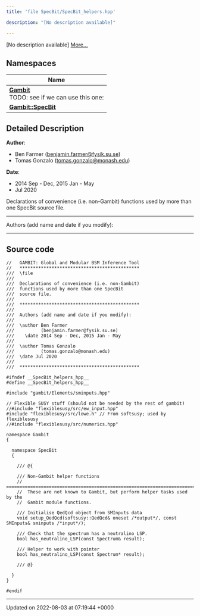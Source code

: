 ```yaml
---
title: 'file SpecBit/SpecBit_helpers.hpp'

description: "[No description available]"

---
```







[No description available] [More...](#detailed-description)

## Namespaces

| Name           |
| -------------- |
| **[Gambit](/documentation/code/gambit_2.2/namespaces/namespacegambit/)** <br>TODO: see if we can use this one:  |
| **[Gambit::SpecBit](/documentation/code/gambit_2.2/namespaces/namespacegambit_1_1specbit/)**  |

## Detailed Description


**Author**: 

  * Ben Farmer ([benjamin.farmer@fysik.su.se](mailto:benjamin.farmer@fysik.su.se)) 
  * Tomas Gonzalo ([tomas.gonzalo@monash.edu](mailto:tomas.gonzalo@monash.edu)) 


**Date**: 

  * 2014 Sep - Dec, 2015 Jan - May
  * Jul 2020


Declarations of convenience (i.e. non-Gambit) functions used by more than one SpecBit source file.



------------------

Authors (add name and date if you modify):



------------------




## Source code

```
//   GAMBIT: Global and Modular BSM Inference Tool
//   *********************************************
///  \file
///
///  Declarations of convenience (i.e. non-Gambit)
///  functions used by more than one SpecBit 
///  source file.
///
///  *********************************************
///
///  Authors (add name and date if you modify):
///
///  \author Ben Farmer
///          (benjamin.farmer@fysik.su.se)
///    \date 2014 Sep - Dec, 2015 Jan - May
///
///  \author Tomas Gonzalo
///          (tomas.gonzalo@monash.edu)
///  \date Jul 2020
///  
///  *********************************************

#ifndef __SpecBit_helpers_hpp__
#define __SpecBit_helpers_hpp__

#include "gambit/Elements/sminputs.hpp"

// Flexible SUSY stuff (should not be needed by the rest of gambit)
//#include "flexiblesusy/src/ew_input.hpp"
#include "flexiblesusy/src/lowe.h" // From softsusy; used by flexiblesusy
//#include "flexiblesusy/src/numerics.hpp"

namespace Gambit
{

  namespace SpecBit
  {

    /// @{

    /// Non-Gambit helper functions
    //  =======================================================================
    //  These are not known to Gambit, but perform helper tasks used by the
    //  Gambit module functions.

    /// Initialise QedQcd object from SMInputs data
    void setup_QedQcd(softsusy::QedQcd& oneset /*output*/, const SMInputs& sminputs /*input*/);

    /// Check that the spectrum has a neutralino LSP.
    bool has_neutralino_LSP(const Spectrum& result);

    /// Helper to work with pointer
    bool has_neutralino_LSP(const Spectrum* result);

    /// @}

  }
}
 
#endif
```


-------------------------------

Updated on 2022-08-03 at 07:19:44 +0000

